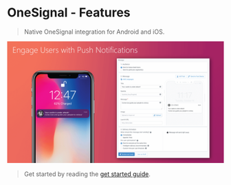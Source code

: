 
# OneSignal - Features

>  Native OneSignal integration for Android and iOS.


<div class="centered">
<img src="_images/PushNotification.png">
</div>

> Get started by reading the [get started guide](/getstarted).

<div class="centered">
</div>

